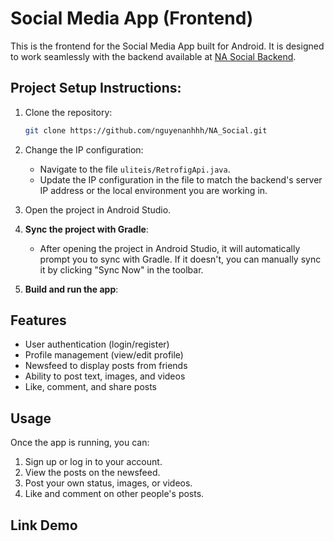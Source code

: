 # Social Media App (Frontend)

This is the frontend for the Social Media App built for Android. It is designed to work seamlessly with the backend available at [NA Social Backend](https://github.com/nguyenanhhh/NA_social_be.git).

## Project Setup Instructions:

1. Clone the repository:
    ```bash
    git clone https://github.com/nguyenanhhh/NA_Social.git
    ```

2. Change the IP configuration:
   - Navigate to the file `uliteis/RetrofigApi.java`.
   - Update the IP configuration in the file to match the backend's server IP address or the local environment you are working in.

3. Open the project in Android Studio.

4. **Sync the project with Gradle**:
   - After opening the project in Android Studio, it will automatically prompt you to sync with Gradle. If it doesn't, you can manually sync it by clicking "Sync Now" in the toolbar.

5. **Build and run the app**:

## Features

- User authentication (login/register)
- Profile management (view/edit profile)
- Newsfeed to display posts from friends
- Ability to post text, images, and videos
- Like, comment, and share posts

## Usage

Once the app is running, you can:

1. Sign up or log in to your account.
2. View the posts on the newsfeed.
3. Post your own status, images, or videos.
4. Like and comment on other people's posts.
   
## Link Demo


